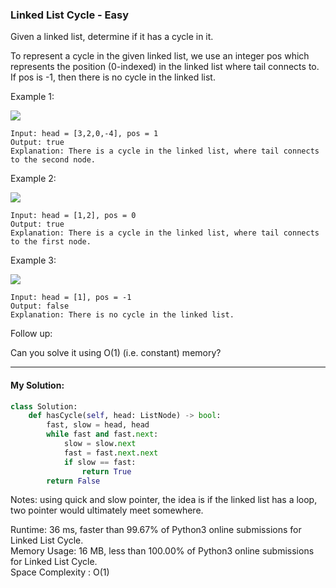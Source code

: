 ###  Linked List Cycle - Easy

Given a linked list, determine if it has a cycle in it.

To represent a cycle in the given linked list, we use an integer pos which represents the position (0-indexed) in the linked list where tail connects to. If pos is -1, then there is no cycle in the linked list.

 

Example 1:  

![](https://assets.leetcode.com/uploads/2018/12/07/circularlinkedlist.png)
```
Input: head = [3,2,0,-4], pos = 1
Output: true
Explanation: There is a cycle in the linked list, where tail connects to the second node.
```


Example 2:  

![](https://assets.leetcode.com/uploads/2018/12/07/circularlinkedlist_test2.png)
```
Input: head = [1,2], pos = 0
Output: true
Explanation: There is a cycle in the linked list, where tail connects to the first node.
```
Example 3:  

![](https://assets.leetcode.com/uploads/2018/12/07/circularlinkedlist_test3.png)
```
Input: head = [1], pos = -1
Output: false
Explanation: There is no cycle in the linked list.
```
 

Follow up:

Can you solve it using O(1) (i.e. constant) memory?

---
#### My Solution:

```python
class Solution:
    def hasCycle(self, head: ListNode) -> bool:
        fast, slow = head, head
        while fast and fast.next:
            slow = slow.next
            fast = fast.next.next
            if slow == fast:
                return True
        return False
```
Notes: using quick and slow pointer, the idea is if the linked list has a loop, two pointer would ultimately meet somewhere.

Runtime: 36 ms, faster than 99.67% of Python3 online submissions for Linked List Cycle.   
Memory Usage: 16 MB, less than 100.00% of Python3 online submissions for Linked List Cycle.   
Space Complexity : O(1)
